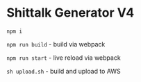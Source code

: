 # Shittalk Generator V4

`npm i`

`npm run build` - build via webpack

`npm run start` - live reload via webpack

`sh upload.sh` - build and upload to AWS
